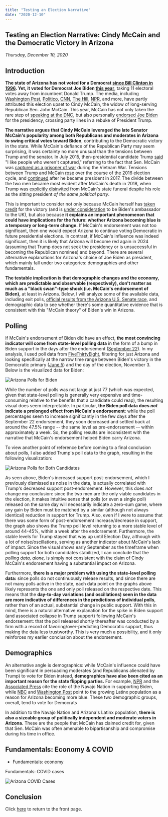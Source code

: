 ```yaml
---
title: "Testing an Election Narrative"
date: "2020-12-10"
---
```


## Testing an Election Narrative: Cindy McCain and the Democratic Victory in Arizona
*Thursday, December 10, 2020*

## Introduction
**The state of Arizona has not voted for a Democrat [since Bill Clinton in 1996](https://fivethirtyeight.com/features/how-arizona-became-a-swing-state/). Yet, it voted for Democrat Joe Biden [this year](https://apnews.com/article/election-2020-joe-biden-donald-trump-race-and-ethnicity-mark-kelly-6841e27210770f59418bdc13a60ccec7)**, taking 11 electoral votes away from incumbent Donald Trump. The media, including [Washington Post](https://www.washingtonpost.com/lifestyle/style/cindy-mccain-arizona-election-biden-trump/2020/11/16/f4f29be4-2850-11eb-92b7-6ef17b3fe3b4_story.html), [Politico](https://www.politico.com/news/2020/11/08/john-mccain-arizonas-gop-defeat-donald-trump-434913), [CNN](https://www.cnn.com/2020/11/13/opinions/joe-biden-flips-arizona-election-2020-talton/index.html), [The Hill](https://thehill.com/homenews/campaign/524420-former-mccain-adviser-says-biden-flipping-arizona-was-revenge-of-john), [NPR](https://www.npr.org/2020/11/06/932091586/three-big-reasons-why-biden-is-expected-to-win-arizona), and more, have partly attributed this election upset to Cindy McCain, the widow of long-serving Republican Sen. John McCain. This year, McCain has not only taken the rare step of [speaking at the DNC](https://apnews.com/article/2ab413939e3747215da2c34dcbd323cf), but also personally [endorsed Joe Biden](https://www.cnn.com/2020/09/22/politics/joe-biden-cindy-mccain-endorse/index.html) for the presidency, crossing party lines in a rebuke of President Trump.

**The narrative argues that Cindy McCain leveraged the late Senator McCain's popularity among both Republicans and moderates in Arizona to swing critical votes toward Biden**, contributing to the Democratic victory in the state. While McCain's defiance of the Republican Party may seem surprising, it was certainty no more unusual than the tensions between Trump and the senator. In July 2015, then-presidential candidate Trump [said](https://www.npr.org/sections/thetwo-way/2015/07/18/424169549/trump-lashes-out-at-mccain-i-like-people-who-werent-captured) "I like people who weren't captured," referring to the fact that Sen. McCain was [captured  as a prisoner of war](https://time.com/5377698/john-mccain-prisoner-of-war-vietnam/) during the Vietnam War. Tensions between Trump and McCain [rose](https://www.azcentral.com/story/news/politics/arizona/2018/08/24/mccain-trump-feud-running-list-clashes-snubs-and-conflicts/1089090002/) over the course of the 2016 election cycle, and [continued](https://www.bbc.com/news/world-us-canada-45313845) after he became president in 2017. The divide between the two men became most evident after McCain's death in 2018, when Trump was [explicitly disinvited](https://www.nytimes.com/2018/08/29/us/politics/mccain-funeral-trump.html) from McCain's state funeral despite his role as the sitting president *of the same political party*.

This is important to consider not only because McCain herself has [taken credit](https://www.cnn.com/2020/11/09/politics/cindy-mccain-john-mccain-pleased-biden-win-cnntv/index.html?utm_term=link&utm_source=fbCNN&utm_medium=social&utm_content=2020-11-10T09%3A30%3A22) for the victory (and is [under consideration](https://thehill.com/homenews/administration/527814-biden-eyeing-cindy-mccain-for-uk-ambassador-position-report) to be Biden's ambassador to the UK), but also because **it explains an important phenomenon that could have implications for the future: whether Arizona becoming blue is a temporary or long-term change.** If McCain's endorsement was not too significant, then one would expect Arizona to continue voting Democratic in future presidential elections. In contrast, if McCain's influence was indeed significant, then it is likely that Arizona will become red again in 2024 (assuming that Trump does not seek the presidency or is unsuccessful in becoming the Republican nominee) and beyond. There are several alternative explanations for Arizona's choice of Joe Biden as president, which mainly fall under two categories: demographics and other fundamentals. 

**The testable implication is that demographic changes and the economy, which are predictable and observable (respectively), don't matter as much as a "black swan"-type shock (i.e. McCain's endorsement of Biden),** at least in Arizona. Below, I will analyze some of the available data, including exit polls, [officlal results from the Arizona U.S. Senate race](https://azsos.gov/sites/default/files/2020_General_State_Canvass.pdf), and demographic data to see whether there's some quantitative evidence that is consistent with this "McCain theory" of Biden's win in Arizona.

## Polling
If McCain's endorsement of Biden did have an effect, **the most convincing indicator will come from state-level polling data** in the form of a bump in Biden support in the days after the endorsement ([September 22](https://apnews.com/article/election-2020-arizona-john-mccain-cindy-mccain-joe-biden-6eea561a0fc235651ae6d01b64546492)). In my analysis, I used poll data from [FiveThirtyEight](https://projects.fivethirtyeight.com/polls-page/president_polls.csv), filtering for just Arizona and looking specifically at the narrow time range between Biden's victory in the Democratic primary ([June 5](https://www.npr.org/2020/06/05/869553801/biden-formally-secures-democratic-nomination-while-gaining-steam-against-trump)) and the day of the election, November 3. Below is the visualized data for Biden:

![Arizona Polls for Biden](https://yanxifang.github.io/Gov-1347/images/az_polls.png)

While the number of polls was not large at just 77 (which was expected, given that state-level polling is generally very expensive and time-consuming relative to the benefits that a candidate could reap), the resulting visual does seem interpretable. In particular, **the Biden poll data does *not* indicate a prolonged effect from McCain's endorsement**: while the poll percentages seem to increase significantly in the few days after the September 22 endorsement, they soon decreased and settled back at around the 47.5% range -- the same level as pre-endorsement -- within approximately a week. So, the polling results are inconsistent with the narrative that McCain's endorsement helped Biden carry Arizona.

To view another point of reference before coming to a final conclusion about polls, I also added Trump's poll data to the graph, resulting in the following visualization:

![Arizona Polls for Both Candidates](https://yanxifang.github.io/Gov-1347/images/az_polls_all.png)

As seen above, Biden's increased support post-endorsement, which I previously dismissed as noise in the data, is actually correlated with Trump's decreased support post-endorsement. However, this does *not* change my conclusion: since the two men are the only viable candidates in the election, it makes intuitive sense that polls (or even a single poll) released on the same day will necessarily indicate a zero-sum game, where any gain by Biden must be matched by a similar (although not always identical) reduction in support for Trump. Also, even if I were to assume that there was some form of post-endorsement increase/decrease in support, the graph also shows the Trump poll level returning to a more stable level of around 44-45%, within a week after the endorsement. Furthermore, the stable levels for Trump stayed that way up until Election Day, although with a lot of noise/oscillations, serving as another indicator about McCain's lack of impact. Since the visual shows early September as the timeframe when polling support for both candidates stabilized, I can conclude that the *polling data, alone,* is simply not consistent with the claim of Cindy McCain's endorsement having a substantial impact on Arizona.

Furthermore, **there is a major problem with using the state-level polling data:** since polls do not continuously release results, and since there are not many polls active in the state, each data point on the graphs above likely represents the one and only poll released on the respective date. This means that the **day-to-day variations (and oscillations) seen in the data are more indicative of differences in the predictions of individual polls**, rather than of an actual, substantial change in public support. With this in mind, there is a natural alternative explanation for the spike in Biden support (and associated collapse in Trump support) following McCain's endorsement: that the poll released shortly thereafter was conducted by a firm with a record of favoring/over-predicting Democratic support, thus making the data less trustworthy. This is very much a possibility, and it only reinforces my earlier conclusion about the endorsement.

## Demographics
An alternative angle is demographics: while McCain's influence could have been significant in persuading moderates (and Republicans alienated by Trump) to vote for Biden instead, **demographics have also been cited as an important reason for the state flipping parties.** For example, [NPR](https://www.npr.org/sections/live-updates-2020-election-results/2020/11/13/934591289/how-the-navajo-nation-helped-flip-arizona-for-democrats) and the [Associated Press](https://apnews.com/article/election-2020-joe-biden-flagstaff-arizona-voting-rights-fa452fbd546fa00535679d78ac40b890) cite the role of the Navajo Nation in supporting Biden, while [NBC](https://www.nbcnews.com/news/latino/years-making-established-latino-groups-helped-biden-arizona-nevada-n1246864) and [Washington Post](https://www.washingtonpost.com/politics/arizona-trump-biden/2020/11/07/9f64475a-1fb7-11eb-ba21-f2f001f0554b_story.html) point to the growing Latinx population as a reason for Arizona becoming more blue. These two demographic groups, overall, tend to vote for Democrats

In addition to the Navajo Nation and Arizona's Latinx population, **there is also a sizeable group of politically independent and moderate voters in Arizona.** These are the people that McCain has claimed credit for, given that Sen. McCain was often amenable to bipartisanship and compromise during his time in office.

## Fundamentals: Economy & COVID
- Fundamentals: economy

Fundamentals: COVID cases

![Arizona COVID Cases](https://yanxifang.github.io/Gov-1347/images/az_covid_cases.png)

## Conclusion


Click [here](https://yanxifang.github.io/Gov-1347) to return to the front page.
